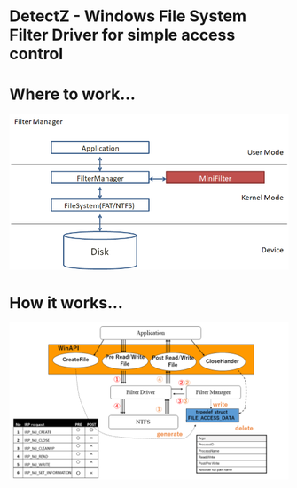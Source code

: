 # DetectZ - Windows File System Filter Driver for simple access control

# Where to work...

<img src="filterManager.png">

# How it works...

<img src="detectZ1.png">

